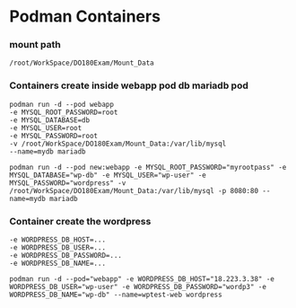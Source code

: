 # Podman Containers

### mount path
``` /root/WorkSpace/DO180Exam/Mount_Data ```

### Containers create inside webapp pod db mariadb pod 
```
podman run -d --pod webapp 
-e MYSQL_ROOT_PASSWORD=root 
-e MYSQL_DATABASE=db 
-e MYSQL_USER=root 
-e MYSQL_PASSWORD=root 
-v /root/WorkSpace/DO180Exam/Mount_Data:/var/lib/mysql 
--name=mydb mariadb
```
``` podman run -d --pod new:webapp -e MYSQL_ROOT_PASSWORD="myrootpass" -e MYSQL_DATABASE="wp-db" -e MYSQL_USER="wp-user" -e MYSQL_PASSWORD="wordpress" -v /root/WorkSpace/DO180Exam/Mount_Data:/var/lib/mysql -p 8080:80 --name=mydb mariadb ```

### Container create the wordpress 
```
-e WORDPRESS_DB_HOST=...
-e WORDPRESS_DB_USER=...
-e WORDPRESS_DB_PASSWORD=...
-e WORDPRESS_DB_NAME=...
```
```
podman run -d --pod="webapp" -e WORDPRESS_DB_HOST="18.223.3.38" -e WORDPRESS_DB_USER="wp-user" -e WORDPRESS_DB_PASSWORD="wordp3" -e WORDPRESS_DB_NAME="wp-db" --name=wptest-web wordpress 
```
